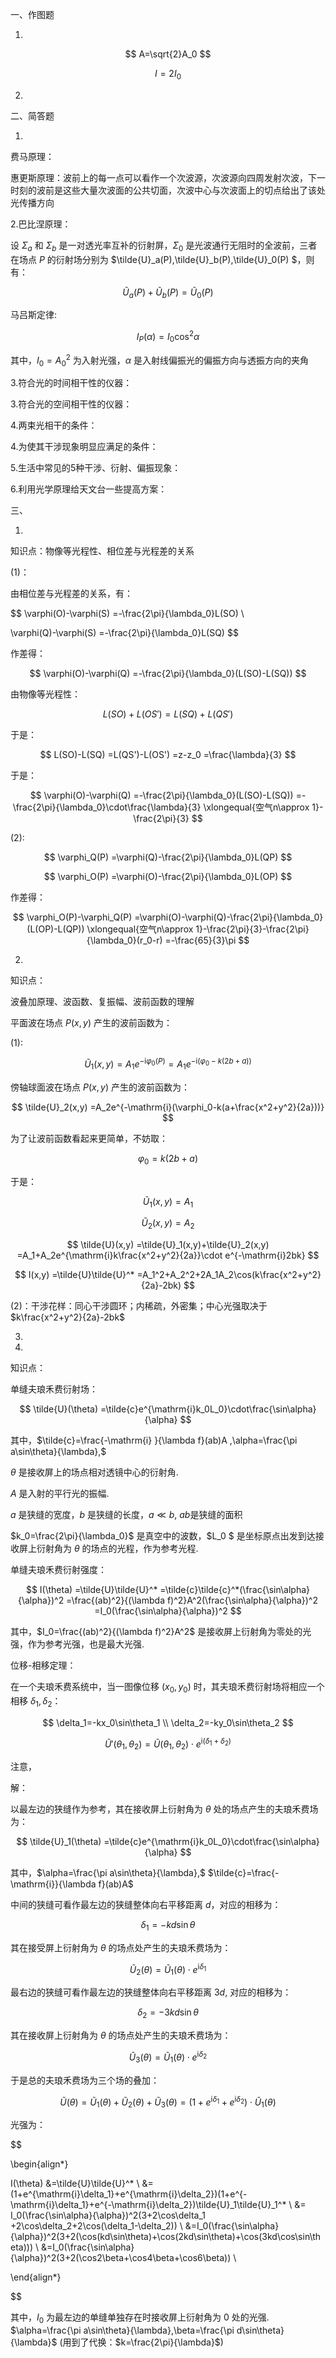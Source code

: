 一、作图题

1.

$$
A=\sqrt{2}A_0
$$

$$
I=2I_0
$$

2.


二、简答题

1.

费马原理：

惠更斯原理：波前上的每一点可以看作一个次波源，次波源向四周发射次波，下一时刻的波前是这些大量次波面的公共切面，次波中心与次波面上的切点给出了该处光传播方向

2.巴比涅原理：

设 $\Sigma_a$ 和 $\Sigma_b$ 是一对透光率互补的衍射屏，$\Sigma_0$ 是光波通行无阻时的全波前，三者在场点 $P$ 的衍射场分别为 $\tilde{U}_a(P),\tilde{U}_b(P),\tilde{U}_0(P) $，则有：

$$
\tilde{U}_a(P)+\tilde{U}_b(P)=\tilde{U}_0(P)
$$


马吕斯定律:

$$
I_P(\alpha)
=I_0\cos^2\alpha
$$

其中，$I_0=A_0^2$ 为入射光强，$\alpha$ 是入射线偏振光的偏振方向与透振方向的夹角

3.符合光的时间相干性的仪器：

3.符合光的空间相干性的仪器：

4.两束光相干的条件：

4.为使其干涉现象明显应满足的条件：

5.生活中常见的5种干涉、衍射、偏振现象：

6.利用光学原理给天文台一些提高方案：

三、

1.

知识点：物像等光程性、相位差与光程差的关系

(1)：

由相位差与光程差的关系，有：

$$
\varphi(O)-\varphi(S)
=-\frac{2\pi}{\lambda_0}L(SO) \\

\varphi(Q)-\varphi(S)
=-\frac{2\pi}{\lambda_0}L(SQ)
$$

作差得：

$$
\varphi(O)-\varphi(Q)
=-\frac{2\pi}{\lambda_0}(L(SO)-L(SQ))
$$

由物像等光程性：

$$
L(SO)+L(OS')=L(SQ)+L(QS')
$$

于是：

$$
L(SO)-L(SQ)
=L(QS')-L(OS')
=z-z_0
=\frac{\lambda}{3}
$$

于是：

$$
\varphi(O)-\varphi(Q)
=-\frac{2\pi}{\lambda_0}(L(SO)-L(SQ))
=-\frac{2\pi}{\lambda_0}\cdot\frac{\lambda}{3}
\xlongequal{空气n\approx 1}-\frac{2\pi}{3}
$$

(2):

$$
\varphi_Q(P)
=\varphi(Q)-\frac{2\pi}{\lambda_0}L(QP)
$$

$$
\varphi_O(P)
=\varphi(O)-\frac{2\pi}{\lambda_0}L(OP)
$$

作差得：

$$
\varphi_O(P)-\varphi_Q(P)
=\varphi(O)-\varphi(Q)-\frac{2\pi}{\lambda_0}(L(OP)-L(QP))
\xlongequal{空气n\approx 1}-\frac{2\pi}{3}-\frac{2\pi}{\lambda_0}(r_0-r)
=-\frac{65}{3}\pi
$$

2.

知识点：

波叠加原理、波函数、复振幅、波前函数的理解

平面波在场点 $P(x,y)$ 产生的波前函数为：


(1):

$$
\tilde{U}_1(x,y)
=A_1e^{-\mathrm{i}\varphi_0(P)}
=A_1e^{-\mathrm{i}(\varphi_0-k(2b+a))}
$$

傍轴球面波在场点 $P(x,y)$ 产生的波前函数为：

$$
\tilde{U}_2(x,y)
=A_2e^{-\mathrm{i}(\varphi_0-k(a+\frac{x^2+y^2}{2a}))}
$$

为了让波前函数看起来更简单，不妨取：

$$
\varphi_0=k(2b+a)
$$

于是：

$$
\tilde{U}_1(x,y)=A_1
$$

$$
\tilde{U}_2(x,y)=A_2
$$

$$
\tilde{U}(x,y)
=\tilde{U}_1(x,y)+\tilde{U}_2(x,y)
=A_1+A_2e^{\mathrm{i}k\frac{x^2+y^2}{2a}}\cdot e^{-\mathrm{i}2bk}
$$

$$
I(x,y)
=\tilde{U}\tilde{U}^*
=A_1^2+A_2^2+2A_1A_2\cos(k\frac{x^2+y^2}{2a}-2bk)
$$

(2)：干涉花样：同心干涉圆环；内稀疏，外密集；中心光强取决于 $k\frac{x^2+y^2}{2a}-2bk$












3.

4.

知识点：

单缝夫琅禾费衍射场：

$$
\tilde{U}(\theta)
=\tilde{c}e^{\mathrm{i}k_0L_0}\cdot\frac{\sin\alpha}{\alpha}
$$

其中，$\tilde{c}=\frac{-\mathrm{i} }{\lambda f}(ab)A ,\alpha=\frac{\pi a\sin\theta}{\lambda},$

$\theta$ 是接收屏上的场点相对透镜中心的衍射角. 

$A$ 是入射的平行光的振幅.

$a$ 是狭缝的宽度，$b$ 是狭缝的长度，$a\ll b,$ $ab$是狭缝的面积


$k_0=\frac{2\pi}{\lambda_0}$ 是真空中的波数，$L_0 $ 是坐标原点出发到达接收屏上衍射角为 $\theta$ 的场点的光程，作为参考光程. 

单缝夫琅禾费衍射强度：

$$
I(\theta)
=\tilde{U}\tilde{U}^*
=\tilde{c}\tilde{c}^*(\frac{\sin\alpha}{\alpha})^2
=\frac{(ab)^2}{(\lambda f)^2}A^2(\frac{\sin\alpha}{\alpha})^2
=I_0(\frac{\sin\alpha}{\alpha})^2
$$

其中，$I_0=\frac{(ab)^2}{(\lambda f)^2}A^2$ 是接收屏上衍射角为零处的光强，作为参考光强，也是最大光强.

位移-相移定理：

在一个夫琅禾费系统中，当一图像位移 $(x_0,y_0)$ 时，其夫琅禾费衍射场将相应一个相移 $\delta_1,\delta_2$：

$$
\delta_1=-kx_0\sin\theta_1 \\
\delta_2=-ky_0\sin\theta_2
$$

$$
\tilde{U}'(\theta_1,\theta_2)
=\tilde{U}(\theta_1,\theta_2)\cdot e^{\mathrm{i}(\delta_1+\delta_2)}
$$

注意，

解：

以最左边的狭缝作为参考，其在接收屏上衍射角为 $\theta$ 处的场点产生的夫琅禾费场为：

$$
\tilde{U}_1(\theta)
=\tilde{c}e^{\mathrm{i}k_0L_0}\cdot\frac{\sin\alpha}{\alpha}
$$

其中，$\alpha=\frac{\pi a\sin\theta}{\lambda},$ $\tilde{c}=\frac{-\mathrm{i}}{\lambda f}(ab)A$

中间的狭缝可看作最左边的狭缝整体向右平移距离 $d$，对应的相移为：

$$
\delta_1=-kd\sin\theta
$$

其在接受屏上衍射角为 $\theta$ 的场点处产生的夫琅禾费场为：

$$
\tilde{U}_2(\theta)
=\tilde{U}_1(\theta)\cdot e^{\mathrm{i}\delta_1}
$$

最右边的狭缝可看作最左边的狭缝整体向右平移距离 $3d$, 对应的相移为：

$$
\delta_2=-3kd\sin\theta
$$

其在接收屏上衍射角为 $\theta$ 的场点处产生的夫琅禾费场为：

$$
\tilde{U}_3(\theta)
=\tilde{U}_1(\theta)\cdot e^{\mathrm{i}\delta_2}
$$

于是总的夫琅禾费场为三个场的叠加：

$$
\tilde{U}(\theta)
=\tilde{U}_1(\theta)+\tilde{U}_2(\theta)+\tilde{U}_3(\theta)
=(1+e^{\mathrm{i}\delta_1}+e^{\mathrm{i}\delta_2})\cdot \tilde{U}_1(\theta)
$$

光强为：

$$

\begin{align*}

I(\theta)
&=\tilde{U}\tilde{U}^* \\
&=(1+e^{\mathrm{i}\delta_1}+e^{\mathrm{i}\delta_2})(1+e^{-\mathrm{i}\delta_1}+e^{-\mathrm{i}\delta_2})\tilde{U}_1\tilde{U}_1^* \\
&= I_0(\frac{\sin\alpha}{\alpha})^2(3+2\cos\delta_1 +2\cos\delta_2+2\cos(\delta_1-\delta_2)) \\
&=I_0(\frac{\sin\alpha}{\alpha})^2(3+2(\cos(kd\sin\theta)+\cos(2kd\sin\theta)+\cos(3kd\cos\sin\theta))) \\
&=I_0(\frac{\sin\alpha}{\alpha})^2(3+2(\cos2\beta+\cos4\beta+\cos6\beta)) \\

\end{align*}

$$

其中，$I_0$ 为最左边的单缝单独存在时接收屏上衍射角为 $0$ 处的光强. $\alpha=\frac{\pi a\sin\theta}{\lambda},\beta=\frac{\pi d\sin\theta}{\lambda}$ (用到了代换：$k=\frac{2\pi}{\lambda}$)








